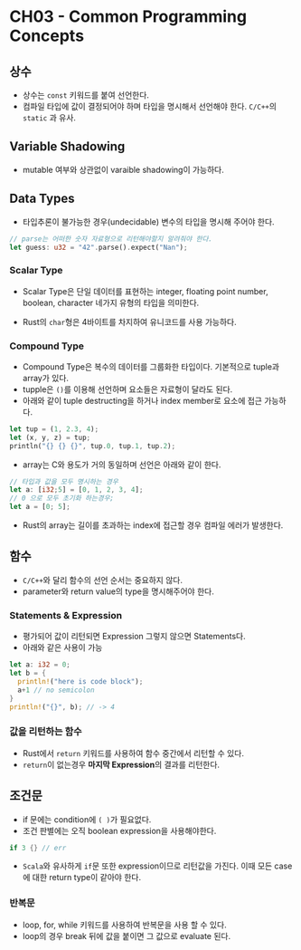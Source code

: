 # CH03 - Common Programming Concepts

## 상수

- 상수는 `const` 키워드를 붙여 선언한다.
- 컴파일 타입에 값이 결정되어야 하며 타입을 명시해서 선언해야 한다. `C/C++`의 `static` 과 유사.

## Variable Shadowing

- mutable 여부와 상관없이 varaible shadowing이 가능하다.

## Data Types

- 타입추론이 불가능한 경우(undecidable) 변수의 타입을 명시해 주어야 한다.

```Rust
// parse는 어떠한 숫자 자료형으로 리턴해야할지 알려줘야 한다.
let guess: u32 = "42".parse().expect("Nan");
```

### Scalar Type

- Scalar Type은 단일 데이터를 표현하는 integer, floating point number, boolean, character 네가지 유형의 타입을 의미한다.

- Rust의 `char`형은 4바이트를 차지하여 유니코드를 사용 가능하다.

### Compound Type

- Compound Type은 복수의 데이터를 그룹화한 타입이다. 기본적으로 tuple과 array가 있다.
- tupple은 `()`를 이용해 선언하며 요소들은 자료형이 달라도 된다.
- 아래와 같이 tuple destructing을 하거나 index member로 요소에 접근 가능하다.

```Rust
let tup = (1, 2.3, 4);
let (x, y, z) = tup;
println("{} {} {}", tup.0, tup.1, tup.2);
```

- array는 C와 용도가 거의 동일하며 선언은 아래와 같이 한다.

```Rust
// 타입과 값을 모두 명시하는 경우
let a: [i32;5] = [0, 1, 2, 3, 4];
// 0 으로 모두 초기화 하는경우;
let a = [0; 5];
```

- Rust의 array는 길이를 초과하는 index에 접근할 경우 컴파일 에러가 발생한다.

## 함수

- `C/C++`와 달리 함수의 선언 순서는 중요하지 않다.
- parameter와 return value의 type을 명시해주어야 한다.

### Statements & Expression

- 평가되어 값이 리턴되면 Expression 그렇지 않으면 Statements다.
- 아래와 같은 사용이 가능

```Rust
let a: i32 = 0;
let b = {
  println!("here is code block");
  a+1 // no semicolon
}
println!("{}", b); // -> 4
```

### 값을 리턴하는 함수

- Rust에서 `return` 키워드를 사용하여 함수 중간에서 리턴할 수 있다.
- `return`이 없는경우 **마지막 Expression**의 결과를 리턴한다.

## 조건문

- if 문에는 condition에 `( )`가 필요없다.
- 조건 판별에는 오직 boolean expression을 사용해야한다.

```Rust
if 3 {} // err
```

- `Scala`와 유사하게 `if`문 또한 expression이므로 리턴값을 가진다. 이때 모든 case에 대한 return type이 같아야 한다.

### 반복문

- loop, for, while 키워드를 사용하여 반복문을 사용 할 수 있다.
- loop의 경우 break 뒤에 값을 붙이면 그 값으로 evaluate 된다.
